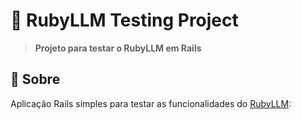 # 🚀 RubyLLM Testing Project

> **Projeto para testar o RubyLLM em Rails**

## 🎯 Sobre

Aplicação Rails simples para testar as funcionalidades do [RubyLLM](https://github.com/ruby-llm/ruby_llm):

